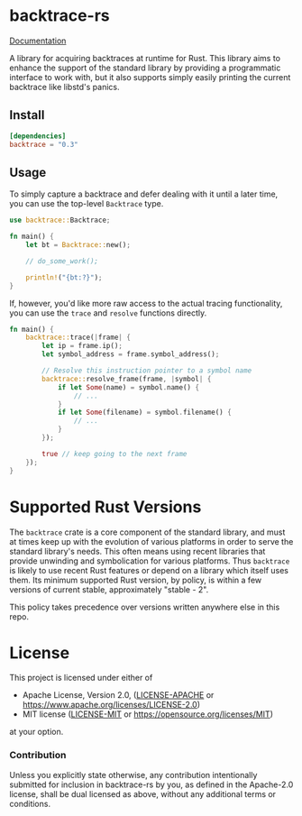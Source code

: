 # backtrace-rs

[Documentation](https://docs.rs/backtrace)

A library for acquiring backtraces at runtime for Rust. This library aims to
enhance the support of the standard library by providing a programmatic
interface to work with, but it also supports simply easily printing the current
backtrace like libstd's panics.

## Install

```toml
[dependencies]
backtrace = "0.3"
```

## Usage

To simply capture a backtrace and defer dealing with it until a later time,
you can use the top-level `Backtrace` type.

```rust
use backtrace::Backtrace;

fn main() {
    let bt = Backtrace::new();

    // do_some_work();

    println!("{bt:?}");
}
```

If, however, you'd like more raw access to the actual tracing functionality, you
can use the `trace` and `resolve` functions directly.

```rust
fn main() {
    backtrace::trace(|frame| {
        let ip = frame.ip();
        let symbol_address = frame.symbol_address();

        // Resolve this instruction pointer to a symbol name
        backtrace::resolve_frame(frame, |symbol| {
            if let Some(name) = symbol.name() {
                // ...
            }
            if let Some(filename) = symbol.filename() {
                // ...
            }
        });

        true // keep going to the next frame
    });
}
```

# Supported Rust Versions

The `backtrace` crate is a core component of the standard library, and must
at times keep up with the evolution of various platforms in order to serve
the standard library's needs. This often means using recent libraries
that provide unwinding and symbolication for various platforms.
Thus `backtrace` is likely to use recent Rust features or depend on a library
which itself uses them. Its minimum supported Rust version, by policy, is
within a few versions of current stable, approximately "stable - 2".

This policy takes precedence over versions written anywhere else in this repo.

# License

This project is licensed under either of

 * Apache License, Version 2.0, ([LICENSE-APACHE](LICENSE-APACHE) or
   https://www.apache.org/licenses/LICENSE-2.0)
 * MIT license ([LICENSE-MIT](LICENSE-MIT) or
   https://opensource.org/licenses/MIT)

at your option.

### Contribution

Unless you explicitly state otherwise, any contribution intentionally submitted
for inclusion in backtrace-rs by you, as defined in the Apache-2.0 license, shall be
dual licensed as above, without any additional terms or conditions.

 


 

